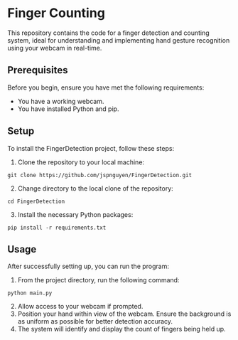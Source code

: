 # Finger Counting

This repository contains the code for a finger detection and counting system, ideal for understanding and implementing hand gesture recognition using your webcam in real-time.

## Prerequisites
Before you begin, ensure you have met the following requirements:

* You have a working webcam.
* You have installed Python and pip.

## Setup
To install the FingerDetection project, follow these steps:

1. Clone the repository to your local machine:
```terminal
git clone https://github.com/jspnguyen/FingerDetection.git
```
2. Change directory to the local clone of the repository:
```terminal
cd FingerDetection
```
3. Install the necessary Python packages:
```terminal
pip install -r requirements.txt
```

## Usage
After successfully setting up, you can run the program:

1. From the project directory, run the following command:
```terminal
python main.py
```
2. Allow access to your webcam if prompted.
3. Position your hand within view of the webcam. Ensure the background is as uniform as possible for better detection accuracy.
4. The system will identify and display the count of fingers being held up.